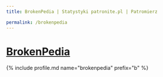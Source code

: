 ```yaml
---
title: BrokenPedia | Statystyki patronite.pl | Patromierz

permalink: /brokenpedia
---
```


# [BrokenPedia](https://patronite.pl/brokenpedia)

{% include profile.md name="brokenpedia" prefix="b" %}
